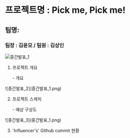 # 프로젝트명 : Pick me, Pick me!

## 팀명:

### 팀장 : 김윤모 / 팀원 : 김상인

![중간발표_1](중간발표_1.png)

1. 프로젝트 개요
<ul> - 개요 </ul>
![중간발표_2](중간발표_1.png)

2. 프로젝트 스케치
<ul> - 예상 구상도 </ul>
![중간발표_3](중간발표_1.png)

3. 'Influencer's' Github commit 현황

